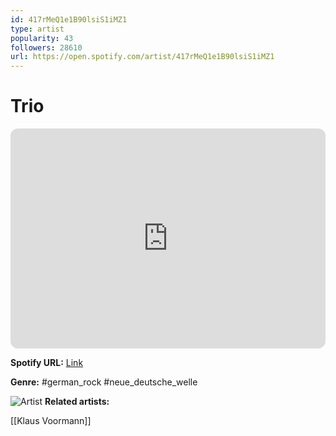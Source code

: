```yaml
---
id: 417rMeQ1e1B90lsiS1iMZ1
type: artist
popularity: 43
followers: 28610
url: https://open.spotify.com/artist/417rMeQ1e1B90lsiS1iMZ1
---
```

# Trio

<iframe style="border-radius:12px" src="https://open.spotify.com/embed/artist/417rMeQ1e1B90lsiS1iMZ1" width="100%" height="352" frameBorder="0" allowfullscreen="" allow="autoplay; clipboard-write; encrypted-media; fullscreen; picture-in-picture" loading="lazy"></iframe>

**Spotify URL:** [Link](https://open.spotify.com/artist/417rMeQ1e1B90lsiS1iMZ1)

**Genre:**  #german_rock #neue_deutsche_welle

![Artist](https://i.scdn.co/image/dfb4e11c8790bf599e71f87a5d322f7c90f4577a)
**Related artists:**

[[Klaus Voormann]]
